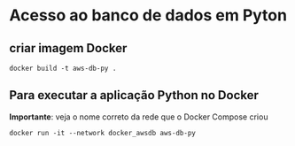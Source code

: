 # Acesso ao banco de dados em Pyton

## criar imagem Docker

`docker build -t aws-db-py .` 

## Para executar a aplicação Python no Docker

**Importante**: veja o nome correto da rede que o Docker Compose criou

`docker run -it --network docker_awsdb aws-db-py`